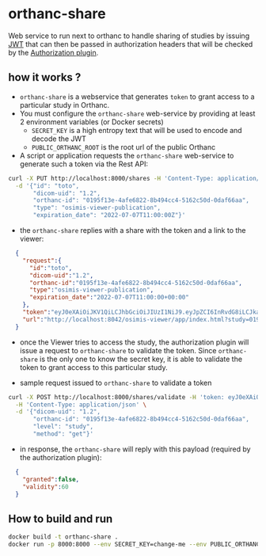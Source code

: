 # orthanc-share

Web service to run next to orthanc to handle sharing of studies by issuing [JWT](https://jwt.io/) that can then be passed
in authorization headers that will be checked by the [Authorization plugin](https://book.orthanc-server.com/plugins/authorization.html).


## how it works ?

- `orthanc-share` is a webservice that generates `token` to grant access to a particular study in Orthanc.
- You must configure the `orthanc-share` web-service by providing at least 2 environment variables (or Docker secrets)
  - `SECRET_KEY` is a high entropy text that will be used to encode and decode the JWT
  - `PUBLIC_ORTHANC_ROOT` is the root url of the public Orthanc
- A script or application requests the `orthanc-share` web-service to generate such a token via the Rest API:
```bash
curl -X PUT http://localhost:8000/shares -H 'Content-Type: application/json' \
  -d '{"id": "toto", 
       "dicom-uid": "1.2", 
       "orthanc-id": "0195f13e-4afe6822-8b494cc4-5162c50d-0daf66aa", 
       "type": "osimis-viewer-publication", 
       "expiration_date": "2022-07-07T11:00:00Z"}'
```
- the `orthanc-share` replies with a share with the token and a link to the viewer:
```json
  {
    "request":{
      "id":"toto",
      "dicom-uid":"1.2",
      "orthanc-id":"0195f13e-4afe6822-8b494cc4-5162c50d-0daf66aa",
      "type":"osimis-viewer-publication",
      "expiration_date":"2022-07-07T11:00:00+00:00"
    },
    "token":"eyJ0eXAiOiJKV1QiLCJhbGciOiJIUzI1NiJ9.eyJpZCI6InRvdG8iLCJkaWNvbV91aWQiOiIxLjIiLCJvcnRoYW5jX2lkIjoiMDE5NWYxM2UtNGFmZTY4MjItOGI0OTRjYzQtNTE2MmM1MGQtMGRhZjY2YWEiLCJ0eXBlIjoib3NpbWlzLXZpZXdlci1wdWJsaWNhdGlvbiIsImV4cGlyYXRpb25fZGF0ZSI6IjIwMjItMDctMDdUMTE6MDA6MDArMDA6MDAifQ.8mzvYXCrjhM8OWPhu5HQJbEtCO9y6XyFqV-Ak1n-9Tw",
    "url":"http://localhost:8042/osimis-viewer/app/index.html?study=0195f13e-4afe6822-8b494cc4-5162c50d-0daf66aa&token=eyJ0eXAiOiJKV1QiLCJhbGciOiJIUzI1NiJ9.eyJpZCI6InRvdG8iLCJkaWNvbV91aWQiOiIxLjIiLCJvcnRoYW5jX2lkIjoiMDE5NWYxM2UtNGFmZTY4MjItOGI0OTRjYzQtNTE2MmM1MGQtMGRhZjY2YWEiLCJ0eXBlIjoib3NpbWlzLXZpZXdlci1wdWJsaWNhdGlvbiIsImV4cGlyYXRpb25fZGF0ZSI6IjIwMjItMDctMDdUMTE6MDA6MDArMDA6MDAifQ.8mzvYXCrjhM8OWPhu5HQJbEtCO9y6XyFqV-Ak1n-9Tw"
  }
```
- once the Viewer tries to access the study, the authorization plugin will issue a request to `orthanc-share` to validate the token.
  Since `orthanc-share` is the only one to know the secret key, it is able to validate the token to grant access to this particular study.

- sample request issued to `orthanc-share` to validate a token
```bash
curl -X POST http://localhost:8000/shares/validate -H 'token: eyJ0eXAiOiJKV1QiLCJhbGciOiJIUzI1NiJ9.eyJpZCI6InRvdG8iLCJkaWNvbV91aWQiOiIxLjIiLCJvcnRoYW5jX2lkIjoiMDE5NWYxM2UtNGFmZTY4MjItOGI0OTRjYzQtNTE2MmM1MGQtMGRhZjY2YWEiLCJ0eXBlIjoib3NpbWlzLXZpZXdlci1wdWJsaWNhdGlvbiIsImV4cGlyYXRpb25fZGF0ZSI6IjIwMjItMDctMDdUMTE6MDA6MDArMDA6MDAifQ.8mzvYXCrjhM8OWPhu5HQJbEtCO9y6XyFqV-Ak1n-9Tw' \
  -H 'Content-Type: application/json' \
  -d '{"dicom-uid": "1.2", 
       "orthanc-id": "0195f13e-4afe6822-8b494cc4-5162c50d-0daf66aa", 
       "level": "study", 
       "method": "get"}'
```
- in response, the `orthanc-share` will reply with this payload (required by the authorization plugin):
```json
  {
    "granted":false,
    "validity":60
  }
```

## How to build and run

```bash
docker build -t orthanc-share .
docker run -p 8000:8000 --env SECRET_KEY=change-me --env PUBLIC_ORTHANC_ROOT=http://localhost:8042  orthanc-share
```
